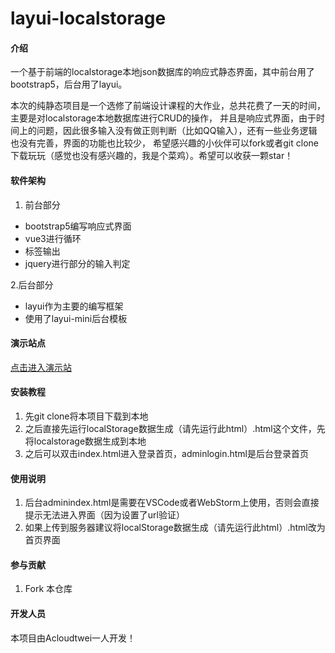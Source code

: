 # layui-localstorage

#### 介绍
一个基于前端的localstorage本地json数据库的响应式静态界面，其中前台用了bootstrap5，后台用了layui。

本次的纯静态项目是一个选修了前端设计课程的大作业，总共花费了一天的时间，主要是对localstorage本地数据库进行CRUD的操作，
并且是响应式界面，由于时间上的问题，因此很多输入没有做正则判断（比如QQ输入），还有一些业务逻辑也没有完善，界面的功能也比较少，
希望感兴趣的小伙伴可以fork或者git clone下载玩玩（感觉也没有感兴趣的，我是个菜鸡）。希望可以收获一颗star！

#### 软件架构
1. 前台部分

- bootstrap5编写响应式界面
- vue3进行循环<li>标签输出
- jquery进行部分的输入判定

2.后台部分

- layui作为主要的编写框架
- 使用了layui-mini后台模板


#### 演示站点
[点击进入演示站](http://1.14.226.170/)

#### 安装教程

1.  先git clone将本项目下载到本地
2.  之后直接先运行localStorage数据生成（请先运行此html）.html这个文件，先将localstorage数据生成到本地
3.  之后可以双击index.html进入登录首页，adminlogin.html是后台登录首页

#### 使用说明

1.  后台adminindex.html是需要在VSCode或者WebStorm上使用，否则会直接提示无法进入界面（因为设置了url验证）
2.  如果上传到服务器建议将localStorage数据生成（请先运行此html）.html改为首页界面

#### 参与贡献

1.  Fork 本仓库

#### 开发人员

本项目由Acloudtwei一人开发！
